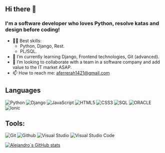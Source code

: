 ## Hi there 👋

### I'm a software developer who loves Python, resolve katas and design before coding!

- 🧑‍💻 Best skills:
    - Python, Django, Rest.
    - PL/SQL.
- 🌱 I’m currently learning Django, Frontend technologies, Git (advanced).
- 👯 I’m looking to collaborate with a team in a software company and add value to the IT market ASAP.
- 📫 How to reach me: aferrerah1421@gmail.com

## Languages

![Python](https://img.shields.io/badge/-Python-000000?style=flat&logo=python)
![Django](https://img.shields.io/badge/-Django-000000?style=flat&logo=django)
![JavaScript](https://img.shields.io/badge/-JavaScript-000000?style=flat&logo=javascript)
![HTML5](https://img.shields.io/badge/-HTML5-000000?style=flat&logo=html5)
![CSS3](https://img.shields.io/badge/-CSS-000000?style=flat&logo=css3)
![SQL](https://img.shields.io/badge/-SQL-000000?style=flat&logo=mysql)
![ORACLE](https://img.shields.io/badge/-Oracle-000000?style=flat&logo=oracle)
![Ionic](https://img.shields.io/badge/-Ionic-000000?style=flat&logo=ionic)


## Tools:

![Git](https://img.shields.io/badge/-Git-000000?style=flat&logo=git)
![Github](https://img.shields.io/badge/-Github-000000?style=flat&logo=github)
![Visual Studio](https://img.shields.io/badge/-VisualStudio-000000?style=flat&logo=.net)
![Visual Studio Code](https://img.shields.io/badge/-VisualStudioCode-000000?style=flat&logo=.net)


[![Alejandro´s GitHub stats](https://github-readme-stats.vercel.app/api?username=AlejandroFerrera&show_icons=true&theme=codeSTACKr)](https://github.com/AlejandroFerrera/github-readme-stats)


